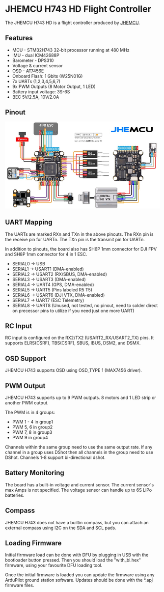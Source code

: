 # JHEMCU H743 HD Flight Controller

The JHEMCU H743 HD is a flight controller produced by [JHEMCU](https://jhemcu.com/).

## Features

 - MCU - STM32H743 32-bit processor running at 480 MHz
 - IMU - dual ICM42688P
 - Barometer - DPS310
 - Voltage & current sensor
 - OSD - AT7456E
 - Onboard Flash: 1 Gbits (W25N01G)
 - 7x UARTs (1,2,3,4,5,6,7)
 - 9x PWM Outputs (8 Motor Output, 1 LED)
 - Battery input voltage: 3S-6S
 - BEC 5V/2.5A, 10V/2.0A

## Pinout

![JHEMCU H743 Board](JHEMCU-H743HD_Board.jpg "JHEMCU H743HD")

## UART Mapping

The UARTs are marked RXn and TXn in the above pinouts. The RXn pin is the
receive pin for UARTn. The TXn pin is the transmit pin for UARTn.

In addition to pinouts, the board also has SH6P 1mm connector for DJI FPV and SH8P 1mm connector for 4 in 1 ESC.

 - SERIAL0 -> USB
 - SERIAL1 -> USART1 (DMA-enabled)
 - SERIAL2 -> USART2 (RX/SBUS, DMA-enabled)
 - SERIAL3 -> USART3 (DMA-enabled)
 - SERIAL4 -> UART4 (GPS, DMA-enabled)
 - SERIAL5 -> UART5 (Pins labeled R5 T5)
 - SERIAL6 -> USART6 (DJI VTX, DMA-enabled)
 - SERIAL7 -> UART7 (ESC Telemetry)
 - SERIAL8 -> UART8 (Unused, not tested, no pinout, need to solder direct on precessor pins to utilize if you need just one more UART)

## RC Input

RC input is configured on the RX2/TX2 (USART2_RX/USART2_TX) pins. It supports ELRS(CSRF), TBS(CSRF), SBUS, IBUS, DSM2, and DSMX.

## OSD Support

JHEMCU H743 supports OSD using OSD_TYPE 1 (MAX7456 driver).

## PWM Output

JHEMCU H743 supports up to 9 PWM outputs. 8 motors and 1 LED strip or another PWM output.

The PWM is in 4 groups:

 - PWM 1 - 4 in group1
 - PWM 5, 6  in group2
 - PWM 7, 8  in group3
 - PWM 9     in group4

Channels within the same group need to use the same output rate. If any channel in a group uses DShot then all channels in the group need to use DShot. Channels 1-8 support bi-directional dshot.

## Battery Monitoring

The board has a built-in voltage and current sensor. The current
sensor's max Amps is not specified. The voltage sensor can handle up to 6S
LiPo batteries.

## Compass

JHEMCU H743 does not have a builtin compass, but you can attach an external compass using I2C on the SDA and SCL pads.

## Loading Firmware

Initial firmware load can be done with DFU by plugging in USB with the
bootloader button pressed. Then you should load the "with_bl.hex"
firmware, using your favourite DFU loading tool.

Once the initial firmware is loaded you can update the firmware using
any ArduPilot ground station software. Updates should be done with the
*.apj firmware files.

